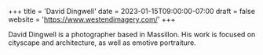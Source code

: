 +++
title = 'David Dingwell'
date = 2023-01-15T09:00:00-07:00
draft = false
website = 'https://www.westendimagery.com/'
+++

David Dingwell is a photographer based in Massillon. His work is focused on cityscape and architecture, as well as emotive portraiture.
